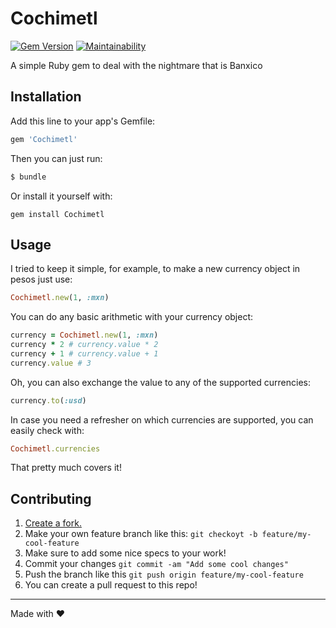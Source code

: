 # Cochimetl
[![Gem Version](https://badge.fury.io/rb/Cochimetl.svg)](https://badge.fury.io/rb/Cochimetl)
[![Maintainability](https://api.codeclimate.com/v1/badges/d97adf18f2090bf80704/maintainability)](https://codeclimate.com/github/JahlHernandez/Cochimetl/maintainability)

A simple Ruby gem to deal with the nightmare that is Banxico


## Installation

Add this line to your app's Gemfile:

```ruby
gem 'Cochimetl'
```

Then you can just run:

```ruby
$ bundle
```

Or install it yourself with:

```
gem install Cochimetl
```

## Usage

I tried to keep it simple, for example, to make a new currency object in pesos just use:
```ruby
Cochimetl.new(1, :mxn)
```

You can do any basic arithmetic with your currency object:
```ruby
currency = Cochimetl.new(1, :mxn)
currency * 2 # currency.value * 2
currency + 1 # currency.value + 1
currency.value # 3
```

Oh, you can also exchange the value to any of the supported currencies:
```ruby
currency.to(:usd)
```

In case you need a refresher on which currencies are supported, you can easily check with:
```ruby
Cochimetl.currencies
```
That pretty much covers it!

## Contributing

1. [Create a fork.](https://github.com/JahlHernandez/Cochimetl/fork)
2. Make your own feature branch like this: `git checkoyt -b feature/my-cool-feature`
3. Make sure to add some nice specs to your work!
4. Commit your changes `git commit -am "Add some cool changes"`
5. Push the branch like this `git push origin feature/my-cool-feature`
6. You can create a pull request to this repo!

___
Made with :heart:
